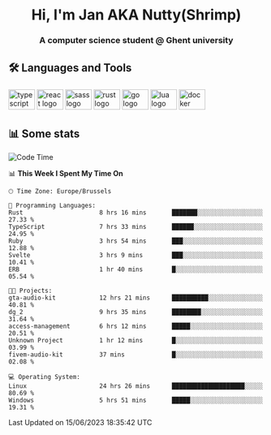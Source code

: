 <h1 align="center">Hi, I'm Jan AKA Nutty(Shrimp)</h1>
<h3 align="center">A computer science student @ Ghent university</h3>

<h2 align="left">🛠️ Languages and Tools</h2>

###

<div align="left">
  <img src="https://cdn.jsdelivr.net/gh/devicons/devicon/icons/typescript/typescript-original.svg" height="40" width="52" alt="typescript logo"  />
  <img src="https://cdn.jsdelivr.net/gh/devicons/devicon/icons/react/react-original.svg" height="40" width="52" alt="react logo"  />
  <img src="https://cdn.jsdelivr.net/gh/devicons/devicon/icons/sass/sass-original.svg" height="40" width="52" alt="sass logo"  />
  <img src="https://cdn.jsdelivr.net/gh/devicons/devicon/icons/rust/rust-plain.svg" height="40" width="52" alt="rust logo"  />
  <img src="https://cdn.jsdelivr.net/gh/devicons/devicon/icons/go/go-original.svg" height="40" width="52" alt="go logo"  />
  <img src="https://cdn.jsdelivr.net/gh/devicons/devicon/icons/lua/lua-original.svg" height="40" width="52" alt="lua logo"  />
  <img src="https://cdn.jsdelivr.net/gh/devicons/devicon/icons/docker/docker-original.svg" height="40" width="52" alt="docker logo"  />
</div>

<h2>📊 Some stats</h2>

<!--START_SECTION:waka-->
![Code Time](http://img.shields.io/badge/Code%20Time-3%2C305%20hrs%2010%20mins-blue)

📊 **This Week I Spent My Time On** 

```text
🕑︎ Time Zone: Europe/Brussels

💬 Programming Languages: 
Rust                     8 hrs 16 mins       ███████░░░░░░░░░░░░░░░░░░   27.33 % 
TypeScript               7 hrs 33 mins       ██████░░░░░░░░░░░░░░░░░░░   24.95 % 
Ruby                     3 hrs 54 mins       ███░░░░░░░░░░░░░░░░░░░░░░   12.88 % 
Svelte                   3 hrs 9 mins        ███░░░░░░░░░░░░░░░░░░░░░░   10.41 % 
ERB                      1 hr 40 mins        █░░░░░░░░░░░░░░░░░░░░░░░░   05.54 % 

🐱‍💻 Projects: 
gta-audio-kit            12 hrs 21 mins      ██████████░░░░░░░░░░░░░░░   40.81 % 
dg_2                     9 hrs 35 mins       ████████░░░░░░░░░░░░░░░░░   31.64 % 
access-management        6 hrs 12 mins       █████░░░░░░░░░░░░░░░░░░░░   20.51 % 
Unknown Project          1 hr 12 mins        █░░░░░░░░░░░░░░░░░░░░░░░░   03.99 % 
fivem-audio-kit          37 mins             █░░░░░░░░░░░░░░░░░░░░░░░░   02.08 % 

💻 Operating System: 
Linux                    24 hrs 26 mins      ████████████████████░░░░░   80.69 % 
Windows                  5 hrs 51 mins       █████░░░░░░░░░░░░░░░░░░░░   19.31 % 
```


 Last Updated on 15/06/2023 18:35:42 UTC
<!--END_SECTION:waka-->
